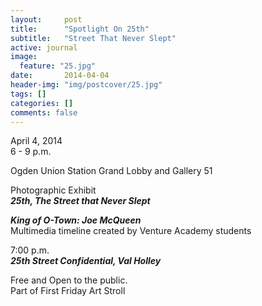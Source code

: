 ```yaml
---
layout:     post
title:      "Spotlight On 25th"
subtitle:   "Street That Never Slept"
active: journal
image:
  feature: "25.jpg"
date:       2014-04-04
header-img: "img/postcover/25.jpg"
tags: []
categories: []
comments: false
---
```


<p>
	April 4, 2014 <br>
	6 - 9 p.m.
</p>
<p>
	Ogden Union Station Grand Lobby and Gallery 51
</p>
<p>
	Photographic Exhibit<br>
	<strong><em>25th, The Street that Never Slept</em></strong>
</p>
<p>
	<strong><em>King of O-Town: Joe McQueen</em></strong><br>
	Multimedia timeline created by Venture Academy students
</p>
<p>
	7:00 p.m.<br>
	<strong><em>25th Street Confidential, Val Holley</em></strong>
</p>
<p>
	Free and Open to the public.<br>
	Part of First Friday Art Stroll
</p>
